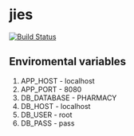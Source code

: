 # jies
[![Build Status](https://travis-ci.org/rise42/jies.svg?branch=master)](https://travis-ci.org/rise42/jies)

Enviromental variables
----------------------
1. APP_HOST - localhost
2. APP_PORT - 8080
3. DB_DATABASE - PHARMACY
4. DB_HOST - localhost
5. DB_USER - root
6. DB_PASS - pass
